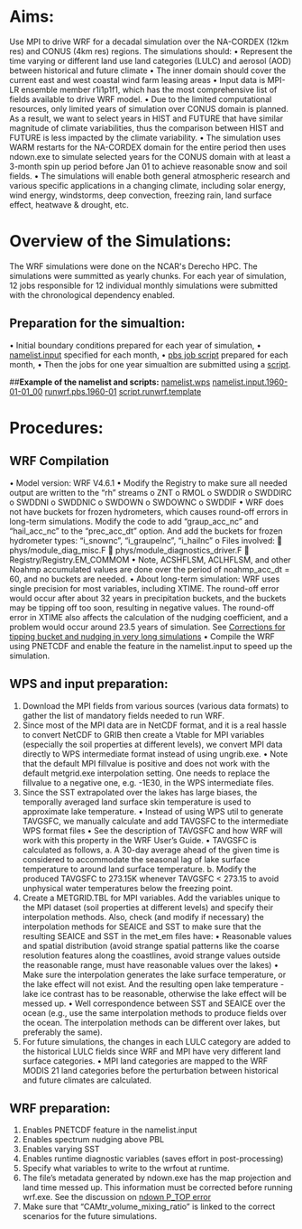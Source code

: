 # **Aims:**
Use MPI to drive WRF for a decadal simulation over the NA-CORDEX (12km res) and CONUS (4km res) regions. The simulations should:
•	Represent the time varying or different land use land categories (LULC) and aerosol (AOD) between historical and future climate
•	The inner domain should cover the current east and west coastal wind farm leasing areas
•	Input data is MPI-LR ensemble member r1i1p1f1, which has the most comprehensive list of fields available to drive WRF model.
•	Due to the limited computational resources, only limited years of simulation over CONUS domain is planned. As a result, we want to select years in HIST and FUTURE that have similar magnitude of climate variabilities, thus the comparison between HIST and FUTURE is less impacted by the climate variability.
•	The simulation uses WARM restarts for the NA-CORDEX domain for the entire period then uses ndown.exe to simulate selected years for the CONUS domain with at least a 3-month spin up period before Jan 01 to achieve reasonable snow and soil fields.
•	The simulations will enable both general atmospheric research and various specific applications in a changing climate, including solar energy, wind energy, windstorms, deep convection, freezing rain, land surface effect, heatwave & drought, etc.

# **Overview of the Simulations:**
The WRF simulations were done on the NCAR's Derecho HPC. The simulations were summitted as yearly chunks. For each year of simulation, 12 jobs responsible for 12 individual monthly simulations were submitted with the chronological dependency enabled.

## **Preparation for the simualtion:**
•	Initial boundary conditions prepared for each year of simulation,
•	[namelist.input](https://github.com/levinzx/NA-CORDEX-CMIP6-CORNELL/blob/main/namelist.input.1960-01-01_00) specified for each month,
•	[pbs job script](https://github.com/levinzx/NA-CORDEX-CMIP6-CORNELL/blob/main/runwrf.pbs.1960-01) prepared for each month,
•	Then the jobs for one year simualtion are submitted using a [script](https://github.com/levinzx/NA-CORDEX-CMIP6-CORNELL/blob/main/script.runwrf.template).

##**Example of the namelist and scripts:**
[namelist.wps](https://github.com/levinzx/NA-CORDEX-CMIP6-CORNELL/blob/main/namelist.wps)
[namelist.input.1960-01-01_00](https://github.com/levinzx/NA-CORDEX-CMIP6-CORNELL/blob/main/namelist.input.1960-01-01_00)
[runwrf.pbs.1960-01](https://github.com/levinzx/NA-CORDEX-CMIP6-CORNELL/blob/main/runwrf.pbs.1960-01)
[script.runwrf.template](https://github.com/levinzx/NA-CORDEX-CMIP6-CORNELL/blob/main/script.runwrf.template)

# **Procedures:**
## **WRF Compilation**
•	Model version: WRF V4.6.1
•	Modify the Registry to make sure all needed output are written to the “rh” streams
    o	ZNT
    o	RMOL
    o	SWDDIR
    o	SWDDIRC
    o	SWDDNI
    o	SWDDNIC
    o	SWDOWN
    o	SWDOWNC
    o	SWDDIF
•	WRF does not have buckets for frozen hydrometers, which causes round-off errors in long-term simulations. Modify the code to add “graup_acc_nc” and “hail_acc_nc” to the “prec_acc_dt” option. And add the buckets for frozen hydrometer types: “i_snownc”, “i_graupelnc”, “i_hailnc”
    o	Files involved:
        	phys/module_diag_misc.F
        	phys/module_diagnostics_driver.F
        	Registry/Registry.EM_COMMOM
•	Note, ACSHFLSM, ACLHFLSM, and other Noahmp accumulated values are done over the period of noahmp_acc_dt = 60, and no buckets are needed.
•	About long-term simulation: WRF uses single precision for most variables, including XTIME. The round-off error would occur after about 32 years in precipitation buckets, and the buckets may be tipping off too soon, resulting in negative values. The round-off error in XTIME also affects the calculation of the nudging coefficient, and a problem would occur around 23.5 years of simulation. See [Corrections for tipping bucket and nudging in very long simulations](https://github.com/wrf-model/WRF/pull/2063)
•	Compile the WRF using PNETCDF and enable the feature in the namelist.input to speed up the simulation.

## **WPS and input preparation:**
1)	Download the MPI fields from various sources (various data formats) to gather the list of mandatory fields needed to run WRF.
2)	Since most of the MPI data are in NetCDF format, and it is a real hassle to convert NetCDF to GRIB then create a Vtable for MPI variables (especially the soil properties at different levels), we convert MPI data directly to WPS intermediate format instead of using ungrib.exe.
    •	Note that the default MPI fillvalue is positive and does not work with the default metgrid.exe interpolation setting. One needs to replace the fillvalue to a negative one, e.g. -1E30, in the WPS intermediate files.
3)	Since the SST extrapolated over the lakes has large biases, the temporally averaged land surface skin temperature is used to approximate lake temperature.
    •	Instead of using WPS util to generate TAVGSFC, we manually calculate and add TAVGSFC to the intermediate WPS format files
    •	See the description of TAVGSFC and how WRF will work with this property in the WRF User’s Guide.
    •	TAVGSFC is calculated as follows,
        a.	A 30-day average ahead of the given time is considered to accommodate the seasonal lag of lake surface temperature to around land surface temperature.
        b.	Modify the produced TAVGSFC to 273.15K whenever TAVGSFC < 273.15 to avoid unphysical water temperatures below the freezing point.
4)	Create a METGRID.TBL for MPI variables. Add the variables unique to the MPI dataset (soil properties at different levels) and specify their interpolation methods. Also, check (and modify if necessary) the interpolation methods for SEAICE and SST to make sure that the resulting SEAICE and SST in the met_em files have:
    •	Reasonable values and spatial distribution (avoid strange spatial patterns like the coarse resolution features along the coastlines, avoid strange values outside the reasonable range, must have reasonable values over the lakes)
    •	Make sure the interpolation generates the lake surface temperature, or the lake effect will not exist. And the resulting open lake temperature - lake ice contrast has to be reasonable, otherwise the lake effect will be messed up.
    •	Well correspondence between SST and SEAICE over the ocean (e.g., use the same interpolation methods to produce fields over the ocean. The interpolation methods can be different over lakes, but preferably the same).
5)	For future simulations, the changes in each LULC category are added to the historical LULC fields since WRF and MPI have very different land surface categories.
    •	MPI land categories are mapped to the WRF MODIS 21 land categories before the perturbation between historical and future climates are calculated.

## **WRF preparation:**
1)	Enables PNETCDF feature in the namelist.input
2)	Enables spectrum nudging above PBL
3)	Enables varying SST
4)	Enables runtime diagnostic variables (saves effort in post-processing)
5)	Specify what variables to write to the wrfout at runtime.
6)	The file’s metadata generated by ndown.exe has the map projection and land time messed up. This information must be corrected before running wrf.exe. See the discussion on [ndown P_TOP error](https://forum.mmm.ucar.edu/threads/ndown-p_top-error-please-help.17476/#post-47491)
7)	Make sure that “CAMtr_volume_mixing_ratio” is linked to the correct scenarios for the future simulations.

